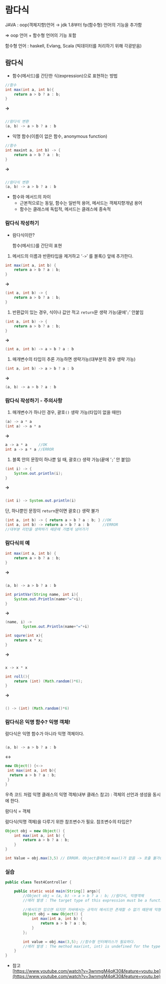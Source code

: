 # 람다식

JAVA : oop(객체지향)언어 → jdk 1.8부터 fp(함수형) 언어의 기능을 추가함

⇒ oop 언어 + 함수형 언어의 기능 포함

함수형 언어 : haskell, Evlang, Scala (빅데이터를 처리하기 위해 각광받음)

## 람다식

- 함수(메서드)를 간단한 식(expression)으로 표현하는 방법

```java
//함수
int max(int a, int b){
	return a > b ? a : b;
}
```

**→**

```java

//람다식 변환
(a, b) -> a > b ? a : b

```

- 익명 함수(이름이 없은 함수, anonymous function)

```java
//함수
int maxint a, int b) -> {
	return a > b ? a : b; 
}
```

**→**

```java

//람다식 변환
(a, b) -> a > b ? a : b

```

- 함수와 메서드의 차이
    - 근본적으로는 동일, 함수는 일반적 용어, 메서드는 객체지향개념 용어
    - 함수는 클래스에 독립적, 메서드는 클래스에 종속적

### 람다식 작성하기

- 람다식이란?
    
    함수(메서드)를 간단히 표현
    
1. 메서드의 이름과 반환타입을 제거하고 ‘`->`’ 를 블록{} 앞에 추가한다.

```java
int max(int a, int b) {
	return a > b ? a : b; 
}
```

**→**

```java
(int a, int b) -> {
	return a > b ? a : b; 
}
```

1. 반환값이 있는 경우, 식이나 값만 적고 `return`문 생략 가능(끝에’`;`’ 안붙임

```java
(int a, int b) -> {
	return a > b ? a : b;
}
```

**→**

```java
(int a, int b) -> a > b ? a : b

```

1. 매개변수의 타입이 추론 가능하면 생략가능(대부분의 경우 생략 가능)

```java
(int a, int b) -> a > b ? a : b
```

**→**

```java
(a, b) -> a > b ? a : b
```

### 람다식 작성하기 - 주의사항

1. 매개변수가 하나인 경우, 괄호`()` 생략 가능(타입이 없을 때만)

```java
(a) -> a * a
(int a) -> a * a
```

**→**

```java
a -> a * a     //OK
int a -> a * a //ERROR
```

1. 블록 안의 문장이 하나뿐 일 때, 괄호`{}` 생략 가능(끝에 ‘`;`’ 안 붙임)

```java
(int i) -> {
	System.out.println(i);
}
```

**→**

```java

(int i) -> System.out.println(i)

```

단, 하나뿐인 문장이 `return`문이면 괄호`{}` 생략 불가

```java
(int a, int b) -> { return a > b ? a : b; } //OK
(int a, int b) -> return a > b ? a : b      //ERROR
//대부분 리턴을 생략하기 때문에 가볍게 넘어가기
```

### 람다식의 예

```java
int max(int a, int b) {
	return a > b ? a : b;
}
```

**→**

```java

(a, b) -> a > b ? a : b
```

```java
int printVar(String name, int i){
	System.out.Println(name+"="+i);
}
```

**→**

```java
(name, i) -> 
		System.out.Println(name+"="+i)
```

```java
int squre(int x){
	return x * x;
}
```

**→**

```java

x -> x * x

```

```java
int roll(){
	return (int) (Math.random()*6);
}
```

**→**

```java

() -> (int) (Math.random()*6)

```

### 람다식은 익명 함수? 익명 객체!

람다식은 익명 함수가 아니라 익명 객체이다.

```java

(a, b) -> a > b ? a : b

```
<->

```java
new Object() {<->
 int max(int a, int b){
  return a > b ? a : b;
 }
}
```

우측 코드 처럼 익명 클래스의 익명 객체(내부 클래스 참고) : 객체의 선언과 생성을 동시에 한다.

람다식 = 객체

람다식(익명 객체)을 다루기 위한 참조변수가 필요. 참조변수의 타입은?

```java
Object obj = new Object() {
	int max(int a, int b) {
		return a > b ? a : b;
	}
}
```

```java
int Value = obj.max(3,5) // ERROR. Object클래스에 max()가 없음 -> 호출 불가(리모콘에 버튼x)
```

### 실습

```java
public class Test4Controller {

    public static void main(String[] args){
        //Object obj = (a, b) -> a > b ? a : b; //람다식, 익명객체
    	//에러 발생 : The target type of this expression must be a functional interface
    	
    	//메서드만 있으면 되지만 자바에서는 규칙이 메서드만 존재할 수 없기 떄문에 익명객체안에 넣어서 표현
    	Object obj = new Object() {
    		int max(int a, int b) {
    			return a > b ? a : b;
    		}
    	};
    	
    	int value = obj.max(3,5); //함수형 인터페이스가 필요하다.
    	//에러 발생 : The method max(int, int) is undefined for the type Object
    }
}
```



- 참고   
    [https://www.youtube.com/watch?v=3wnmgM4qK30&feature=youtu.be](https://www.youtube.com/watch?v=3wnmgM4qK30&feature=youtu.be)

